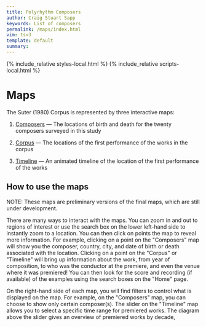 ```yaml
---
title: Polyrhythm Composers
author: Craig Stuart Sapp
keywords: List of composers
permalink: /maps/index.html
vim: ts=3
template: default
summary: 
---
```


{% include_relative styles-local.html %}
{% include_relative scripts-local.html %}


# Maps #


The Suter (1980) Corpus is represented by three interactive maps:

1. <a target="_blank" href="https://maps.polyrhythm.humdrum.org/composers/#4/49.43/10.40">Composers</a> &mdash; The locations of birth and death for the twenty composers surveyed in this study 

2. <a target="_blank" href="https://maps.polyrhythm.humdrum.org/corpus">Corpus</a> &mdash; The locations of the first performance of the works in the corpus

3. <a target="_blank" href="https://maps.polyrhythm.humdrum.org/timeline">Timeline</a> &mdash; An animated timeline of the location of the first performance of the works


## How to use the maps ##

NOTE: These maps are preliminary versions of the final maps, which are still under development.

There are many ways to interact with the maps. You can zoom in and
out to regions of interest or use the search box on the lower
left-hand side to instantly zoom to a location. You can then click
on points the map to reveal more information. For example, clicking
on a point on the "Composers" map will show you the composer,
country, city, and date of birth or death associated with the
location. Clicking on a point on the "Corpus" or "Timeline" will
bring up information about the work, from year of
composition, to who was the conductor at the premiere, and even the
venue where it was premiered! You can then look for the score and
recording (if available) of the examples using the search boxes on the "Home" page.

On the right-hand side of each map, you will find filters to control
what is displayed on the map. For example, on the "Composers" map, you can choose to show
only certain composer(s). The slider on the "Timeline" map allows you to select a specific time range for premiered works. The diagram above the slider gives an overview of premiered works by decade,


<div style="height:100px"></div>


